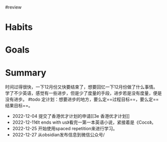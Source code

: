 #review 

# Habits


# Goals


# Summary
时间过得很快，一下12月份又快要结束了，想要回忆一下12月份做了什么事情。
学了不少英语，感觉有一些进步，但是少了度量的手段，进步若是没有度量，便是没有进步。
#todo 定计划：想要进步的地方，要么定==过程目标==，要么定==结果目标==。
- 2022-12-04 提交了香港优才计划的申请[[3e 香港优才计划]]
- 2022-12-11《It ends with us》看完一第一本英语小说，紧接着是《Coco》。
- 2022-12-25 开始使用spaced repetition来进行学习。
- 2022-12-27 从obsidian发布信息到微信公众号/